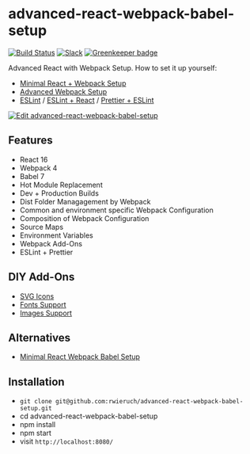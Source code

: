 # advanced-react-webpack-babel-setup

[![Build Status](https://travis-ci.org/rwieruch/advanced-react-webpack-babel-setup.svg?branch=master)](https://travis-ci.org/rwieruch/advanced-react-webpack-babel-setup) [![Slack](https://slack-the-road-to-learn-react.wieruch.com/badge.svg)](https://slack-the-road-to-learn-react.wieruch.com/) [![Greenkeeper badge](https://badges.greenkeeper.io/rwieruch/advanced-react-webpack-babel-setup.svg)](https://greenkeeper.io/)

Advanced React with Webpack Setup. How to set it up yourself:

- [Minimal React + Webpack Setup](https://www.robinwieruch.de/minimal-react-webpack-babel-setup/)
- [Advanced Webpack Setup](https://www.robinwieruch.de/webpack-advanced-setup-tutorial/)
- [ESLint](https://www.robinwieruch.de/webpack-eslint/) / [ESLint + React](https://www.robinwieruch.de/react-eslint-webpack-babel/) / [Prettier + ESLint](https://www.robinwieruch.de/prettier-eslint/)

[![Edit advanced-react-webpack-babel-setup](https://codesandbox.io/static/img/play-codesandbox.svg)](https://codesandbox.io/s/github/rwieruch/advanced-react-webpack-babel-setup/tree/master/?fontsize=14)

## Features

* React 16
* Webpack 4
* Babel 7
* Hot Module Replacement
* Dev + Production Builds
* Dist Folder Managagement by Webpack
* Common and environment specific Webpack Configuration
* Composition of Webpack Configuration
* Source Maps
* Environment Variables
* Webpack Add-Ons
* ESLint + Prettier

## DIY Add-Ons

* [SVG Icons](https://www.robinwieruch.de/react-svg-icon-components/)
* [Fonts Support](https://www.robinwieruch.de/webpack-font/)
* [Images Support](https://www.robinwieruch.de/webpack-images/)

## Alternatives

* [Minimal React Webpack Babel Setup](https://github.com/rwieruch/minimal-react-webpack-babel-setup)

## Installation

- `git clone git@github.com:rwieruch/advanced-react-webpack-babel-setup.git`
- cd advanced-react-webpack-babel-setup
- npm install
- npm start
- visit `http://localhost:8080/`
